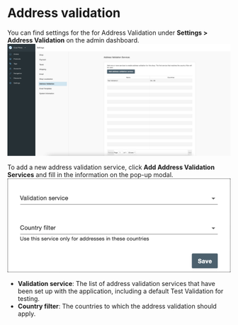 # Address validation

You can find settings for the for Address Validation under **Settings > Address Validation** on the admin dashboard.
![Address validation](_assets/77-address-validation-settings.png)

To add a new address validation service, click **Add Address Validation Services** and fill in the information on the pop-up modal.
![Add addres validation service](_assets/77-add-address-validation-service.png)

- **Validation service**: The list of address validation services that have been set up with the application, including a default Test Validation for testing.
- **Country filter**: The countries to which the address validation should apply.
